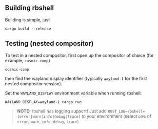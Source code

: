 ## Building rbshell

Building is simple, just

```shell
cargo build --release
```

## Testing (nested compositor)

To test in a nested compositor, first open up the compositor of choice (for example, `cosmic-comp`)

```shell
cosmic-comp
```

then find the wayland display identifier (typically `wayland-1` for the first nested compositor session).

Set the `WAYLAND_DISPLAY` environment variable when running rbshell:

```shell
WAYLAND_DISPLAY=wayland-1 cargo run
```

> **NOTE:** rbshell has logging support! Just add `RUST_LOG=rbshell=[error|warn|info|debug|trace]` to your environment (select one of `error`, `warn`, `info`, `debug`, `trace`)